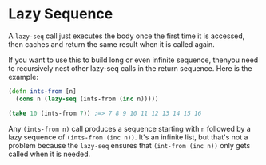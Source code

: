 # Lazy Sequence
A `lazy-seq` call just executes the body once the first time it is
accessed, then caches and return the same result when it is called again.

If you want to use this to build long or even infinite sequence, thenyou
need to recursively nest other lazy-seq calls in the return sequence. Here
is the example:

```clojure
(defn ints-from [n]
  (cons n (lazy-seq (ints-from (inc n)))))

(take 10 (ints-from 7)) ;=> 7 8 9 10 11 12 13 14 15 16
```

Any `(ints-from n)` call produces a sequence starting with `n` followed by
a lazy sequence of `(ints-from (inc n))`. It's an infinite list, but
that's not a problem because the `lazy-seq` ensures that `(int-from (inc
n))` only gets called when it is needed.
